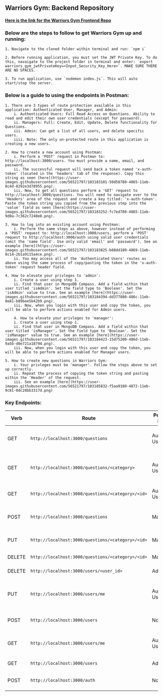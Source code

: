 ## Warriors Gym: Backend Repository 

#### [Here is the link for the Warriors Gym Frontend Repo](google.com)

### Below are the steps to follow to get Warriors Gym up and running:

    1. Navigate to the cloned folder within terminal and run: `npm i`

    2. Before running application, you must set the JWT Private Key. To do this, navaigate to the project folder in terminal and enter: `export warriors_gym_jwtPrivateKey=<Input_Security_Key_Here>`. MAKE SURE THERE ARE NO SPACES.

    3. To run application, use `nodemon index.js`. This will auto start/stop the server.

### Below is a guide to using the endpoints in Postman:

    1. There are 3 types of route protection available in this application: Authenticated User, Manager, and Admin:
        i. Authenticated Users: Full Read Access on Questions. Ability to read and edit their own user credentials (except for password). 
        ii. Managers: Full: Create, Edit, Update, Delete functionality for Questions.
        iii. Admin: Can get a list of all users, and delete specific users. 
        iiii. Note: The only un-protected route in this application is creating a new users. 

    2. How to create a new account using Postman:
        i. Perform a 'POST' request in Postman to: http://localhost:3000/users. You must provide a name, email, and password.
        ii. The successful request will send back a token named 'x-auth-token' (located in the 'headers' tab of the response). Copy this string as seen [here](https://user-images.githubusercontent.com/56521797/103183101-50d58780-4865-11eb-8c4d-8292e3d78955.png).
        iii. Now, to get all questions perform a 'GET' request to http://localhost:3000/questions. You will need to navigate over to the 'Headers' area of the request and create a key titled: 'x-auth-token'. Paste the token string you copied from the previous step into the 'value' field as seen [here](https://user-images.githubusercontent.com/56521797/103183252-fc7ed780-4865-11eb-9d0a-7c362c7240e0.png).

    3. How to log into an existing account using Postman:
        i. Perform the same steps as above, however instead of performing a 'POST' request to: http://localhost:3000/users, perform a 'POST' request to http://localhost:3000/auth using valid user credentials (omit the 'name field'. Use only valid 'email' and 'password'). See an example [here](https://user-images.githubusercontent.com/56521797/103183825-b88dd180-4869-11eb-8c14-2b1a9115a4ce.png).
        ii. You may access all of the 'Authenticated Users' routes as above using the same process of copy/pasting the token in the 'x-auth-token' request header field. 

    4. How to elevate your privleges to 'admin':
        i. Create a user using step 1.
        ii. Find that user in MongoDB Compass. Add a field within that user titled 'isAdmin'. Set the field type to 'Boolean'. Set the 'isAdmin' value to true. See an example [here](https://user-images.githubusercontent.com/56521797/103184394-dd377880-486c-11eb-8e81-b89bee5b42b9.png).
        iii. Now, when you login with this user and copy the token, you will be able to perform actions enabled for Admin users.

        4. How to elevate your privleges to 'manager':
        i. Create a user using step 1.
        ii. Find that user in MongoDB Compass. Add a field within that user titled 'isManager'. Set the field type to 'Boolean'. Set the 'isManager' value to true. See an example [here](https://user-images.githubusercontent.com/56521797/103184423-15d75200-486d-11eb-9a5b-d0e721a18794.png).
        iii. Now, when you login with this user and copy the token, you will be able to perform actions enabled for Manager users.
    
    5. How to create new questions in Warriors Gym:
        i. Your privleges must be 'manager'. Follow the steps above to set up correctly.
        ii. Repeat the process of copying the token string and pasting within the 'Header' of the request.
        iii. See an example [here](https://user-images.githubusercontent.com/56521797/103185832-f5aa9180-4872-11eb-9c81-0dc28bb3317d.png)
    

### Key Endpoints:

Verb | Route                                                        | Permissions Required | Description 
------ | ---------------------------------------------------------- | -------------------- | ------------------
GET    | `http://localhost:3000/questions`                          | Authenticated User   | Get all questions in the Database 
GET    | `http://localhost:3000/questions/<category>`               | Authenticated User   | Get all questions within a specific category
GET    | `http://localhost:3000/questions/<category>/<id>`          | Authenticated User   | Get a specific question
POST   | `http://localhost:3000/questions`                          | Manager              | Add a quesiton to the database 
PUT    | `http://localhost:3000/questions/<category>/<id>`          | Manager              | Edit a specific question 
DELETE | `http://localhost:3000/questions/<category>/<id>`          | Manager              | Delete a question 
DELETE | `http://localhost:3000/users/<user_id>`                    | Admin                | Delete a user
PUT    | `http://localhost:3000/users/me`                           | Authenticated User   | Edit your user credentials (not password)
POST   | `http://localhost:3000/users`                              | None                 | Sign up for Warriors Gym
GET    | `http://localhost:3000/users/me`                           | Authenticated User   | Get user credentials for your account
GET    | `http://localhost:3000/users`                              | Admin                | Get a list of all users
POST   | `http://localhost:3000/auth`                               | None                 | Log into Warriors Gym 



